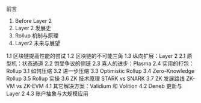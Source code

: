 前言

1. Before Layer 2
2. Layer 2 发展史
3. Rollup 机制与原理
4. Layer2 未来与展望

1.1 区块链提高性能的尝试
1.2 区块链的不可能三角
1.3 纵向扩展：Layer 2
2.1 原型机：状态通道
2.2 饱受争议的侧链
2.3 喜人的进步：Plasma
2.4 实用的打包：Rollup
3.1 如何压缩
3.2 进一步压缩
3.3 Optimistic Rollup
3.4 Zero-Knowledge Rollup
3.5 Rollup 实操
3.6 ZK 技术原理 STARK vs SNARK
3.7 ZK 发展路线 ZK-VM vs ZK-EVM
4.1 其它解决方案：Validium 和 Volition
4.2 Deneb 更新与 Layer 2
4.3 账户抽象与大规模应用
